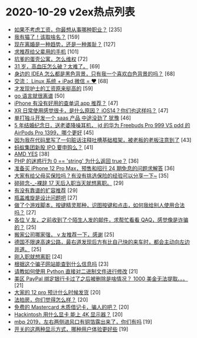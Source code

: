 # 2020-10-29 v2ex热点列表

+ [如果不考虑工资，你最想从事哪种职业？](https://www.v2ex.com/t/719755#reply235) [235]
+ [我有猫了！该取啥名？](https://www.v2ex.com/t/719644#reply159) [159]
+ [现在离婚是一种趋势，还是一种羞耻？](https://www.v2ex.com/t/719674#reply127) [127]
+ [求推荐给父辈用的手机](https://www.v2ex.com/t/719641#reply101) [101]
+ [坑爹的蛋壳公寓，怎么维权](https://www.v2ex.com/t/719706#reply72) [72]
+ [31 岁，高血压怎么破？太难了。](https://www.v2ex.com/t/719753#reply69) [69]
+ [身边的 IDEA 怎么都是黑色背景，只有我一个喜欢白色背景的吗？](https://www.v2ex.com/t/719884#reply68) [68]
+ [交流： Linux 系统 + iPad 微信 = ❤️](https://www.v2ex.com/t/719778#reply68) [68]
+ [才发现护士的工资原来挺高的](https://www.v2ex.com/t/719827#reply59) [59]
+ [go 语言就很离谱](https://www.v2ex.com/t/719724#reply50) [50]
+ [iPhone 有没有好用的查单词 app 推荐？](https://www.v2ex.com/t/719663#reply47) [47]
+ [XR 日常使用感觉很卡，是什么原因？ iOS14？你们也这样吗？](https://www.v2ex.com/t/719750#reply47) [47]
+ [单打独斗开发一个 saas 产品 中途没劲了 犹豫](https://www.v2ex.com/t/719733#reply46) [46]
+ [5 年结婚纪念日，送老婆降噪耳机， jd 的华为 Freebuds Pro 999 VS pdd 的 AirPods Pro 1399，哪个更好](https://www.v2ex.com/t/719734#reply45) [45]
+ [因为我在代码里写了一句脏话注释吐槽基础框架，被老板的老板注意到了](https://www.v2ex.com/t/719821#reply43) [43]
+ [蚂蚁集团新股 IPO 要申购么？](https://www.v2ex.com/t/719652#reply41) [41]
+ [AMD YES](https://www.v2ex.com/t/719649#reply38) [38]
+ [PHP 的迷惑行为 0 == 'string' 为什么返回 true？](https://www.v2ex.com/t/719690#reply36) [36]
+ [准备买 iPhone 12 Pro Max，预售和招行 24 期免息的问题求解答](https://www.v2ex.com/t/719798#reply36) [36]
+ [大家有给父母买保险吗？有没有挑选保险的经验可以分享一下~](https://www.v2ex.com/t/719781#reply35) [35]
+ [碎碎念-_-裸辞 17 天后入职当天就想离职。](https://www.v2ex.com/t/719640#reply29) [29]
+ [有没有靠谱的扩容推荐](https://www.v2ex.com/t/719659#reply29) [29]
+ [瓶盖难旋是设计问题吧](https://www.v2ex.com/t/719653#reply27) [27]
+ [做了个游戏脚本，按键精灵那种，识图按键和点击，如何我给别人使用合法吗？](https://www.v2ex.com/t/719676#reply27) [27]
+ [各位 V 友，之前收到了个陌生人发的邮件，求帮忙看看 QAQ，感觉像是诈骗的？](https://www.v2ex.com/t/719639#reply25) [25]
+ [搬家公司哪家强， v 友推荐一下，感谢](https://www.v2ex.com/t/719651#reply25) [25]
+ [德国不限速高速公路，最右道发现后方有比自己快的来车时，都会主动向左边并道。](https://www.v2ex.com/t/719741#reply25) [25]
+ [刚入职就想离职](https://www.v2ex.com/t/719667#reply24) [24]
+ [根据这个骗子网站能查到什么信息吗](https://www.v2ex.com/t/719726#reply23) [23]
+ [请教如何使用 Python 直接对二进制文件进行修改](https://www.v2ex.com/t/719647#reply21) [21]
+ [美区 PayPal 绑定银行卡过了之后被删除是啥情况？ 1000 美金无法提取。。。](https://www.v2ex.com/t/719906#reply21) [21]
+ [大家的 12 pro 预计什么时候发货](https://www.v2ex.com/t/719913#reply20) [20]
+ [法拍房，你们觉得怎么样？](https://www.v2ex.com/t/719696#reply20) [20]
+ [免费的 Mastercard 木质借记卡，骗人的吧？](https://www.v2ex.com/t/719743#reply20) [20]
+ [Hackintosh 用什么显卡 能上 4K 显示器？](https://www.v2ex.com/t/719844#reply20) [20]
+ [mbp 2019，左右两侧进风口有铜箔露出来了，你们有吗](https://www.v2ex.com/t/719648#reply19) [19]
+ [开关的这两种显示方式，哪种用户体验更好些](https://www.v2ex.com/t/719685#reply19) [19]
